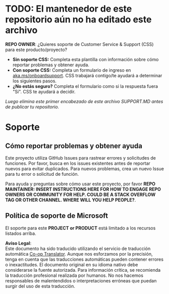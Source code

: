 <!--
CO_OP_TRANSLATOR_METADATA:
{
  "original_hash": "62fe65c1d8e3796c01aa1e3c89666cba",
  "translation_date": "2025-06-12T11:14:21+00:00",
  "source_file": "SUPPORT.md",
  "language_code": "es"
}
-->
# TODO: El mantenedor de este repositorio aún no ha editado este archivo

**REPO OWNER**: ¿Quieres soporte de Customer Service & Support (CSS) para este producto/proyecto?

- **Sin soporte CSS:** Completa esta plantilla con información sobre cómo reportar problemas y obtener ayuda.
- **Con soporte CSS:** Completa un formulario de ingreso en [aka.ms/onboardsupport](https://aka.ms/onboardsupport). CSS trabajará contigo/te ayudará a determinar los siguientes pasos.
- **¿No estás seguro?** Completa el formulario como si la respuesta fuera "Sí". CSS te ayudará a decidir.

*Luego elimina este primer encabezado de este archivo SUPPORT.MD antes de publicar tu repositorio.*

# Soporte

## Cómo reportar problemas y obtener ayuda  

Este proyecto utiliza GitHub Issues para rastrear errores y solicitudes de funciones. Por favor, busca en los issues existentes antes de reportar nuevos para evitar duplicados. Para nuevos problemas, crea un nuevo Issue para tu error o solicitud de función.

Para ayuda y preguntas sobre cómo usar este proyecto, por favor **REPO MAINTAINER: INSERT INSTRUCTIONS HERE FOR HOW TO ENGAGE REPO OWNERS OR COMMUNITY FOR HELP. COULD BE A STACK OVERFLOW TAG OR OTHER CHANNEL. WHERE WILL YOU HELP PEOPLE?**.

## Política de soporte de Microsoft  

El soporte para este **PROJECT or PRODUCT** está limitado a los recursos listados arriba.

**Aviso Legal**:  
Este documento ha sido traducido utilizando el servicio de traducción automática [Co-op Translator](https://github.com/Azure/co-op-translator). Aunque nos esforzamos por la precisión, tenga en cuenta que las traducciones automáticas pueden contener errores o inexactitudes. El documento original en su idioma nativo debe considerarse la fuente autorizada. Para información crítica, se recomienda la traducción profesional realizada por humanos. No nos hacemos responsables de malentendidos o interpretaciones erróneas que puedan surgir del uso de esta traducción.